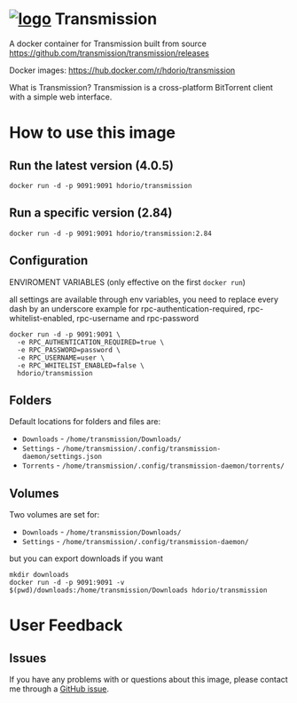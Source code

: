# [![logo](https://avatars.githubusercontent.com/u/223312?s=48&v=4)](https://transmissionbt.com/) Transmission

A docker container for Transmission built from source https://github.com/transmission/transmission/releases

Docker images: https://hub.docker.com/r/hdorio/transmission

What is Transmission? Transmission is a cross-platform BitTorrent client with a simple web interface.

# How to use this image

## Run the latest version (4.0.5)

    docker run -d -p 9091:9091 hdorio/transmission

## Run a specific version (2.84)

    docker run -d -p 9091:9091 hdorio/transmission:2.84

## Configuration

ENVIROMENT VARIABLES (only effective on the first `docker run`)

all settings are available through env variables, you need to replace every dash by an underscore
example for rpc-authentication-required, rpc-whitelist-enabled, rpc-username and rpc-password

    docker run -d -p 9091:9091 \
      -e RPC_AUTHENTICATION_REQUIRED=true \
      -e RPC_PASSWORD=password \
      -e RPC_USERNAME=user \
      -e RPC_WHITELIST_ENABLED=false \
      hdorio/transmission


## Folders

Default locations for folders and files are:

  * `Downloads` - `/home/transmission/Downloads/`
  * `Settings` - `/home/transmission/.config/transmission-daemon/settings.json`
  * `Torrents` - `/home/transmission/.config/transmission-daemon/torrents/`

## Volumes

Two volumes are set for:

  * `Downloads` - `/home/transmission/Downloads/`
  * `Settings` - `/home/transmission/.config/transmission-daemon/`


but you can export downloads if you want

    mkdir downloads
    docker run -d -p 9091:9091 -v $(pwd)/downloads:/home/transmission/Downloads hdorio/transmission

# User Feedback

## Issues

If you have any problems with or questions about this image, please contact me
through a [GitHub issue](https://github.com/hdorio/docker-transmission/issues).
